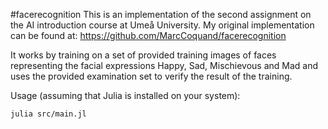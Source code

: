 #facerecognition
This is an implementation of the second assignment on the AI introduction course at Umeå University. My original implementation can be found at: <https://github.com/MarcCoquand/facerecognition> 

It works by training on a set of provided training images of faces
representing the facial expressions Happy, Sad, Mischievous and Mad and uses
the provided examination set to verify the result of the training.

Usage (assuming that Julia is installed on your system):

```julia src/main.jl```
